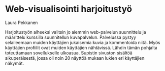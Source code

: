 # Web-visualisointi harjoitustyö

Laura Pekkanen

Harjoitustyön aiheeksi valitsin jo aiemmin web-palvelun suunnittelu ja määrittelu kurssilla suunnitellun kuvapalvelun.
Palvelussa pystyy selaileemaan muiden käyttäjien jukaisemia kuvia ja kommentoida niitä. Myös käyttäjien profiilit ovat muiden käyttäjien nähtävissä. Lähdin tämän pohjalta toteuttamaan sovellukselle ulkoasua. Supistin sivuston sisältöä alkuperäisestä, jossa oli noin 20 näyttöä mukaan lukien eri käyttäjien näkymät.
